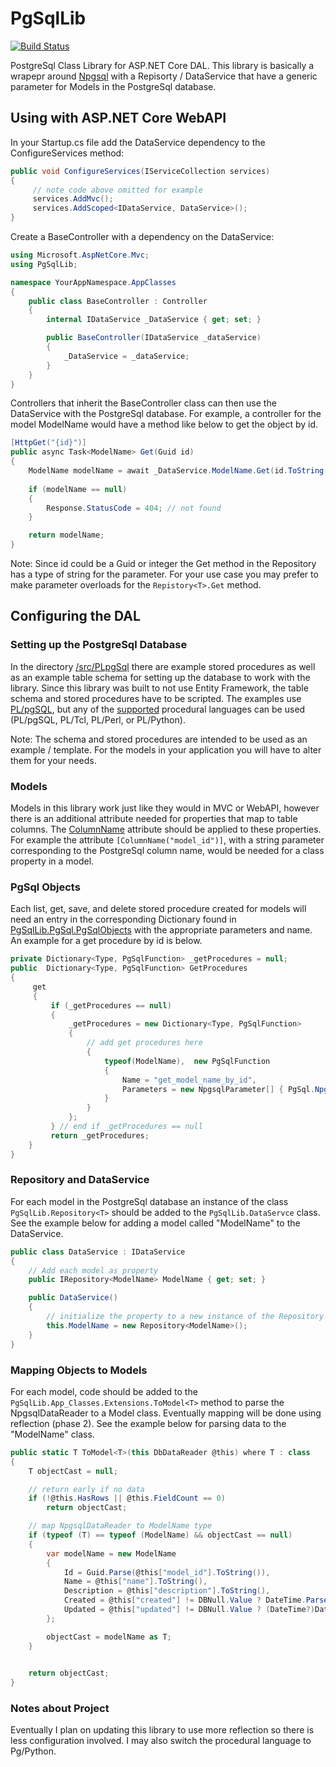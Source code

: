 # PgSqlLib

[![Build Status](https://travis-ci.org/jbenzshawel/PgSqlLib.svg?branch=master)](https://travis-ci.org/jbenzshawel/PgSqlLib)

PostgreSql Class Library for ASP.NET Core DAL. This library is basically a wrapepr around [Npgsql](http://www.npgsql.org/) with a Repisorty / DataService that have a generic parameter for Models in the PostgreSql database. 

## Using with ASP.NET Core WebAPI
In your Startup.cs file add the DataService dependency to the ConfigureServices method:

```C#
public void ConfigureServices(IServiceCollection services)
{
     // note code above omitted for example
     services.AddMvc();
     services.AddScoped<IDataService, DataService>();
}
```
Create a BaseController with a dependency on the DataService:

```C#
using Microsoft.AspNetCore.Mvc;
using PgSqlLib;

namespace YourAppNamespace.AppClasses
{
    public class BaseController : Controller
    {
        internal IDataService _DataService { get; set; }

        public BaseController(IDataService _dataService) 
        {
            _DataService = _dataService;
        }
    }
}
```
Controllers that inherit the BaseController class can then use the DataService with the PostgreSql database. For example, a controller for the model ModelName would have a method like below to get the object by id.

```C#
[HttpGet("{id}")]
public async Task<ModelName> Get(Guid id)
{
    ModelName modelName = await _DataService.ModelName.Get(id.ToString());
    
    if (modelName == null) 
    {
        Response.StatusCode = 404; // not found
    }

    return modelName;
}
```
Note: Since id could be a Guid or integer the Get method in the Repository has a type of string for the parameter. For your use case you may prefer to make parameter overloads for the `Repistory<T>.Get` method. 

## Configuring the DAL

### Setting up the PostgreSql Database
In the directory [/src/PLpgSql](https://github.com/jbenzshawel/PgSqlLib/tree/master/src/PLpgSql) there are example stored procedures as well as an example table schema for setting up the database to work with the library. Since this library was built to not use Entity Framework, the table schema and stored procedures have to be scripted. The examples use [PL/pgSQL](https://www.postgresql.org/docs/9.6/static/plpgsql.html), but any of the [supported](https://www.postgresql.org/docs/9.6/static/xplang.html) procedural languages can be used (PL/pgSQL, PL/Tcl, PL/Perl, or PL/Python).

Note: The schema and stored procedures are intended to be used as an example / template. For the models in your application you will have to alter them for your needs. 

### Models
Models in this library work just like they would in MVC or WebAPI, however there is an additional attribute needed for properties that map to table columns. The [ColumnName](https://github.com/jbenzshawel/PgSqlLib/blob/master/src/App_Classes/ColumnName.cs) attribute should be applied to these properties. For example the attribute `[ColumnName("model_id")]`, with a string parameter corresponding to the PostgreSql column name, would be needed for a class property in a model.

### PgSql Objects 
Each list, get, save, and delete stored procedure created for models will need an entry in the corresponding Dictionary found in [PgSqlLib.PgSql.PgSqlObjects](https://github.com/jbenzshawel/PgSqlLib/blob/master/src/PgSql/PgSqlObjects.cs) with the appropriate parameters and name. An example for a get procedure by id is below.

```C#
private Dictionary<Type, PgSqlFunction> _getProcedures = null;
public  Dictionary<Type, PgSqlFunction> GetProcedures 
{ 
     get 
     {
         if (_getProcedures == null) 
         {
             _getProcedures = new Dictionary<Type, PgSqlFunction> 
             {
                 // add get procedures here 
                 { 
                     typeof(ModelName),  new PgSqlFunction 
                     {
                         Name = "get_model_name_by_id",
                         Parameters = new NpgsqlParameter[] { PgSql.NpgParam(NpgsqlDbType.Uuid, "p_model_id") }
                     } 
                 }             
             };
         } // end if _getProcedures == null        
         return _getProcedures;
    }
}
```

### Repository and DataService 
For each model in the PostgreSql database an instance of the class `PgSqlLib.Repository<T>` should be added to the `PgSqlLib.DataServce` class. See the example below for adding a model called "ModelName" to the DataService. 

```C#
public class DataService : IDataService
{
    // Add each model as property 
    public IRepository<ModelName> ModelName { get; set; }

    public DataService() 
    {
        // initialize the property to a new instance of the Repository class
        this.ModelName = new Repository<ModelName>(); 
    }
}
```

### Mapping Objects to Models 
For each model, code should be added to the `PgSqlLib.App_Classes.Extensions.ToModel<T>` method to parse the NpgsqlDataReader to a Model class. Eventually mapping will be done using reflection (phase 2). See the example below for parsing data to the "ModelName" class.

```C#
public static T ToModel<T>(this DbDataReader @this) where T : class
{
    T objectCast = null;

    // return early if no data 
    if (!@this.HasRows || @this.FieldCount == 0)
        return objectCast;

    // map NpgsqlDataReader to ModelName type
    if (typeof (T) == typeof (ModelName) && objectCast == null) 
    {
        var modelName = new ModelName 
        {
            Id = Guid.Parse(@this["model_id"].ToString()),
            Name = @this["name"].ToString(),
            Description = @this["description"].ToString(),
            Created = @this["created"] != DBNull.Value ? DateTime.Parse(@this["created"].ToString()) : DateTime.MinValue,
            Updated = @this["updated"] != DBNull.Value ? (DateTime?)DateTime.Parse(@this["updated"].ToString()) : null,              
        };

        objectCast = modelName as T;
    }

    
    return objectCast;
}
```

### Notes about Project
Eventually I plan on updating this library to use more reflection so there is less configuration involved. I may also switch the procedural language to Pg/Python. 
